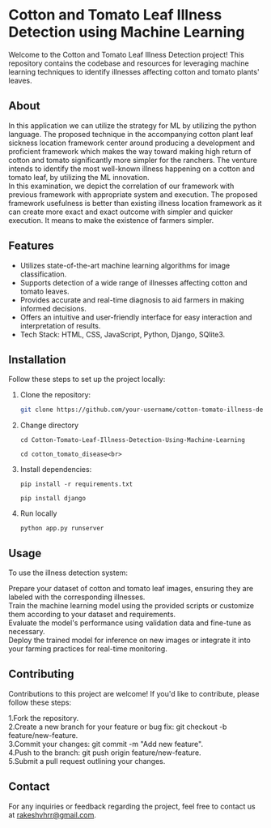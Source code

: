 # Cotton and Tomato Leaf Illness Detection using Machine Learning

Welcome to the Cotton and Tomato Leaf Illness Detection project! This repository contains the codebase and resources for leveraging machine learning techniques to identify illnesses affecting cotton and tomato plants' leaves.

## About
In this application we can utilize the strategy for ML by utilizing the python language. The proposed technique in the accompanying cotton plant leaf sickness location framework center around producing a development and proficient framework which makes the way toward making high return of cotton and tomato significantly more simpler for the ranchers. The venture intends to identify the most well-known illness happening on a cotton and tomato leaf, by utilizing the ML innovation. <br>
In this examination, we depict the correlation of our framework with previous framework with appropriate system and execution. The proposed framework usefulness is better than existing illness location framework as it can create more exact and exact outcome with simpler and quicker execution. It means to make the existence of farmers simpler.


## Features
- Utilizes state-of-the-art machine learning algorithms for image classification.
- Supports detection of a wide range of illnesses affecting cotton and tomato leaves.
- Provides accurate and real-time diagnosis to aid farmers in making informed decisions.
- Offers an intuitive and user-friendly interface for easy interaction and interpretation of results.
- Tech Stack: HTML, CSS, JavaScript, Python, Django, SQlite3.

## Installation
Follow these steps to set up the project locally:

1. Clone the repository:
   ```bash
   git clone https://github.com/your-username/cotton-tomato-illness-detection.git
2. Change directory<br>
   ```
   cd Cotton-Tomato-Leaf-Illness-Detection-Using-Machine-Learning
   ```
   ```
   cd cotton_tomato_disease<br>
   ```
3. Install dependencies:
   ```
   pip install -r requirements.txt
   ```
   ```
   pip install django
   ```
4. Run locally
   ```
   python app.py runserver
   ```

## Usage
To use the illness detection system:

Prepare your dataset of cotton and tomato leaf images, ensuring they are labeled with the corresponding illnesses.<br>
Train the machine learning model using the provided scripts or customize them according to your dataset and requirements.<br>
Evaluate the model's performance using validation data and fine-tune as necessary.<br>
Deploy the trained model for inference on new images or integrate it into your farming practices for real-time monitoring.<br>

## Contributing
Contributions to this project are welcome! If you'd like to contribute, please follow these steps:

1.Fork the repository.<br>
2.Create a new branch for your feature or bug fix: git checkout -b feature/new-feature.<br>
3.Commit your changes: git commit -m "Add new feature".<br>
4.Push to the branch: git push origin feature/new-feature.<br>
5.Submit a pull request outlining your changes.

## Contact
For any inquiries or feedback regarding the project, feel free to contact us at rakeshvhrr@gmail.com.
